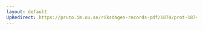 ```yaml
---
layout: default
UpRedirect: https://pruto.im.uu.se/riksdagen-records-pdf/1874/prot-1874--fk--423/prot-1874--fk--423_007.pdf
---
```

